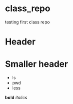 # class_repo
testing first class repo
# Header
# Smaller header

- ls
- pwd
- less

__bold__
_italics_
